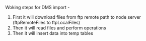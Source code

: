Woking steps for DMS import - 
1. First it will download files from ftp remote path to node server (ftpRemoteFiles to ftpLocalFiles)
2. Then it will read files and perform operations 
3. Then it will insert data into temp tables 
